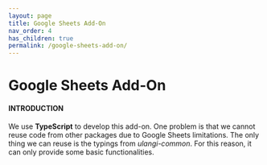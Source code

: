 ```yaml
---
layout: page
title: Google Sheets Add-On
nav_order: 4
has_children: true
permalink: /google-sheets-add-on/
---
```


# Google Sheets Add-On
#### INTRODUCTION
We use **TypeScript** to develop this add-on. One problem is that we cannot reuse code from other packages due to Google Sheets limitations. The only thing we can reuse is the typings from *ulangi-common*. For this reason, it can only provide some basic functionalities.
